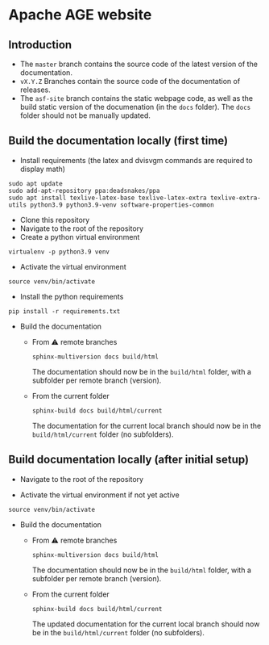 # Apache AGE website

## Introduction

- The `master` branch contains the source code of the latest version of the documentation.
- `vX.Y.Z` Branches contain the source code of the documentation of releases.
- The `asf-site` branch contains the static webpage code, as well as the build static version of the documenation (in the `docs` folder). The `docs` folder should not be manually updated.

## Build the documentation locally (first time)

- Install requirements (the latex and dvisvgm commands are required to display math)

```shell
sudo apt update
sudo add-apt-repository ppa:deadsnakes/ppa
sudo apt install texlive-latex-base texlive-latex-extra texlive-extra-utils python3.9 python3.9-venv software-properties-common
```

- Clone this repository
- Navigate to the root of the repository
- Create a python virtual environment

```shell
virtualenv -p python3.9 venv
```

- Activate the virtual environment

```shell
source venv/bin/activate
```

- Install the python requirements

```shell
pip install -r requirements.txt
```

- Build the documentation

  - From :warning: remote branches

    ```shell
    sphinx-multiversion docs build/html
    ```

    The documentation should now be in the `build/html` folder, with a subfolder per remote branch (version).

  - From the current folder

    ```shell
    sphinx-build docs build/html/current
    ```

    The documentation for the current local branch should now be in the `build/html/current` folder (no subfolders).

## Build documentation locally (after initial setup)

- Navigate to the root of the repository

- Activate the virtual environment if not yet active

```shell
source venv/bin/activate
```

- Build the documentation

  - From :warning: remote branches

    ```shell
    sphinx-multiversion docs build/html
    ```

    The documentation should now be in the `build/html` folder, with a subfolder per remote branch (version).

  - From the current folder

    ```shell
    sphinx-build docs build/html/current
    ```

    The updated documentation for the current local branch should now be in the `build/html/current` folder (no subfolders).
